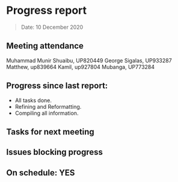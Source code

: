 
<!-- File name must be Year-Month-Date.md
e.g. 2020-10-12.md -->

<!--One report per week Minimum!-->
# Progress report

> Date: 10 December 2020

<!--Names of those who attended the meeting, CSV-->
## Meeting attendance

Muhammad Munir Shuaibu, UP820449
George Sigalas, UP933287
Matthew, up839664
Kamil, up927804
Mubanga, UP773284

## Progress since last report:
<!--What have you done ?-->
<!--Single line bullet point-->
* All tasks done.
* Refining and Reformatting.
* Compiling all information.

## Tasks for next meeting

<!--What will you do before the next?-->
<!--Single line bullet point-->


## Issues blocking progress


<!--Pick one-->
<!--## On schedule: YES-->
<!--## On schedule: NO-->

## On schedule: YES